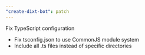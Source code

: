```yaml
---
"create-dixt-bot": patch
---
```


Fix TypeScript configuration

- Fix tsconfig.json to use CommonJS module system
- Include all .ts files instead of specific directories
